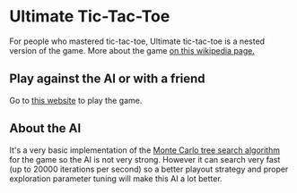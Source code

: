 # Ultimate Tic-Tac-Toe
For people who mastered tic-tac-toe, Ultimate tic-tac-toe is a nested version of the game.
More about the game [on this wikipedia page.](https://en.wikipedia.org/wiki/Ultimate_tic-tac-toe)

## Play against the AI or with a friend
Go to [this website](https://prozap.github.io/Ultimate-tic-tac-toe/) to play the game.

## About the AI
It's a very basic implementation of the [Monte Carlo tree search algorithm](https://en.wikipedia.org/wiki/Monte_Carlo_tree_search) for the game so the AI is not very strong.
However it can search very fast (up to 20000 iterations per second) so a better playout strategy and proper exploration parameter tuning will make this AI a lot better.
